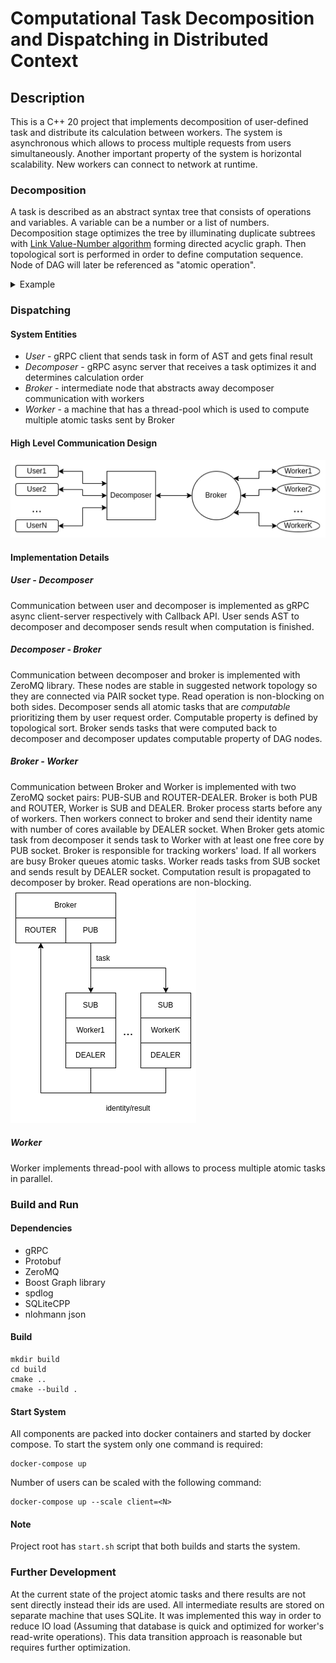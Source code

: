 # Computational Task Decomposition and Dispatching in Distributed Context
## Description
This is a C++ 20 project that implements decomposition of user-defined task and distribute its calculation between workers. The system is asynchronous which allows to process multiple requests from users simultaneously. Another important property of the system is horizontal scalability. New workers can connect to network at runtime.

### Decomposition
A task is described as an abstract syntax tree that consists of operations and variables. A variable can be a number or a list of numbers. Decomposition stage optimizes the tree by illuminating duplicate subtrees with [Link Value-Number algorithm](https://en.wikipedia.org/wiki/Value_numbering) forming directed acyclic graph. Then topological sort is performed in order to define computation sequence. Node of DAG will later be referenced as "atomic operation".
<details><summary>Example</summary>
    <figure>
        <img src='./materials/ast.png' alt='missing' />
        <figcaption>Input AST</figcaption>
    </figure>
    <figure>
        <img src='./materials/dag.png' alt='missing' />
        <figcaption>Output DAG</figcaption>
    </figure>

</details>

### Dispatching
#### System Entities
- _User_ - gRPC client that sends task in form of AST and gets final result
- _Decomposer_ - gRPC async server that receives a task optimizes it and determines calculation order
- _Broker_ - intermediate node that abstracts away decomposer communication with workers
- _Worker_ - a machine that has a thread-pool which is used to compute multiple atomic tasks sent by Broker

#### High Level Communication Design
![alt text](./materials/toplevel_design.png)

#### Implementation Details
##### User - Decomposer
Communication between user and decomposer is implemented as gRPC async client-server respectively with Callback API. User sends AST to decomposer and decomposer sends result when computation is finished.
##### Decomposer - Broker
Communication between decomposer and broker is implemented with ZeroMQ library. These nodes are stable in suggested network topology so they are connected via PAIR socket type. Read operation is non-blocking on both sides. Decomposer sends all atomic tasks that are _computable_ prioritizing them by user request order. Computable property is defined by topological sort. Broker sends tasks that were computed back to decomposer and decomposer updates computable property of DAG nodes.
##### Broker - Worker
Communication between Broker and Worker is implemented with two ZeroMQ socket pairs: PUB-SUB and ROUTER-DEALER. Broker is both PUB and ROUTER,  Worker is SUB and DEALER. Broker process starts before any of workers. Then workers connect to broker and send their identity name with number of cores available by DEALER socket. When Broker gets atomic task from decomposer it sends task to Worker with at least one free core by PUB socket. Broker is responsible for tracking workers' load. If all workers are busy Broker queues atomic tasks. Worker reads tasks from SUB socket and sends result by DEALER socket. Computation result is propagated to decomposer by broker. Read operations are non-blocking.  
![alt text](./materials/broker_worker.png)
##### Worker 
Worker implements thread-pool with allows to process multiple atomic tasks in parallel.

### Build and Run
#### Dependencies
- gRPC
- Protobuf
- ZeroMQ
- Boost Graph library
- spdlog
- SQLiteCPP
- nlohmann json 
#### Build
```
mkdir build
cd build
cmake ..
cmake --build .
```
#### Start System
All components are packed into docker containers and started by docker compose. To start the system only one command is required:
```
docker-compose up
```
Number of users can be scaled with the following command:
```
docker-compose up --scale client=<N>
```
#### Note
Project root has `start.sh` script that both builds and starts the system.

### Further Development
At the current state of the project atomic tasks and there results are not sent directly instead their ids are used. All intermediate results are stored on separate machine that uses SQLite. It was implemented this way in order to reduce IO load (Assuming that database is quick and optimized for worker's read-write operations). This data transition approach is reasonable but requires further optimization.